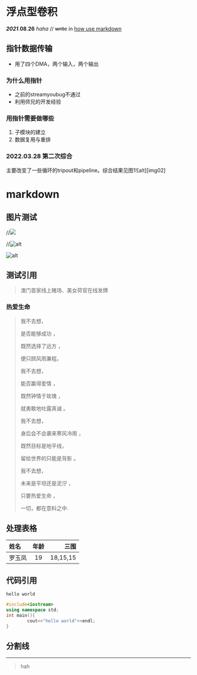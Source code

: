 # 浮点型卷积


***2021***.**08**.__26__ _haha_ // ~~write~~ in [how use markdown](https://www.youtube.com/watch?v=EigxHkpqJdA "需要用到翻墙软件") 


## 指针数据传输

- 用了四个DMA，两个输入，两个输出

### 为什么用指针

- 之前的streamyoubug不通过
- 利用师兄的开发经验

### 用指针需要做哪些

1. 子模块的建立
2. 数据复用与重排

### 2022.03.28  第二次综合

主要改变了一些循环的tripout和pipeline。综合结果见图1![alt][img02]

[img0]:https://github.com/BintaoWang/conv_int8_v2/blob/master/result/64-64-16-64sulotion2.jpg "第二次综合结果"






# markdown 
## 图片测试

//![](https://cdn-media-1.freecodecamp.org/images/1*D3L--z7Mx3-LqL9o6sbUgQ.png) 

//![alt](https://cdn-media-1.freecodecamp.org/images/1*D3L--z7Mx3-LqL9o6sbUgQ.png "测试图片")

![alt][img01]

## 测试引用

>澳门首家线上赌场、美女荷官在线发牌

### 热爱生命

 > 我不去想， 
 > 
 > 是否能够成功 ，
 > 
 > 既然选择了远方 ，
 > 
 > 便只顾风雨兼程。
 > 
 > 我不去想，
 > 
 > 能否赢得爱情 ，
 > 
 > 既然钟情于玫瑰 ，
 > 
 > 就勇敢地吐露真诚 。
 > 
 > 我不去想，
 > 
 > 身后会不会袭来寒风冷雨 ，
 > 
 > 既然目标是地平线，
 > 
 > 留给世界的只能是背影 。
 > 
 > 我不去想，
 > 
 > 未来是平坦还是泥泞 ，
 > 
 > 只要热爱生命 ，
 > 
 > 一切，都在意料之中.

## 处理表格

 |  姓名   |  年龄    |  三围         |
 | :----------   |  :---------:  | ---------------: |
 | 罗玉凤  | 19       |18,15,15       | 
 


## 代码引用

`hello world`

```c++
#include<iostream>
using namespace std;
int main(){
        cout<<"hello world"<<endl;
}
```

## 分割线

*** 
>hah


[img01]:https://cdn-media-1.freecodecamp.org/images/1*D3L--z7Mx3-LqL9o6sbUgQ.png "测试文章内引用"
